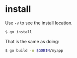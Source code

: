# install

Use `-v` to see the install location.

```sh
$ go install
```

That is the same as doing:

```sh
$ go build -o $GOBIN/myapp
```
